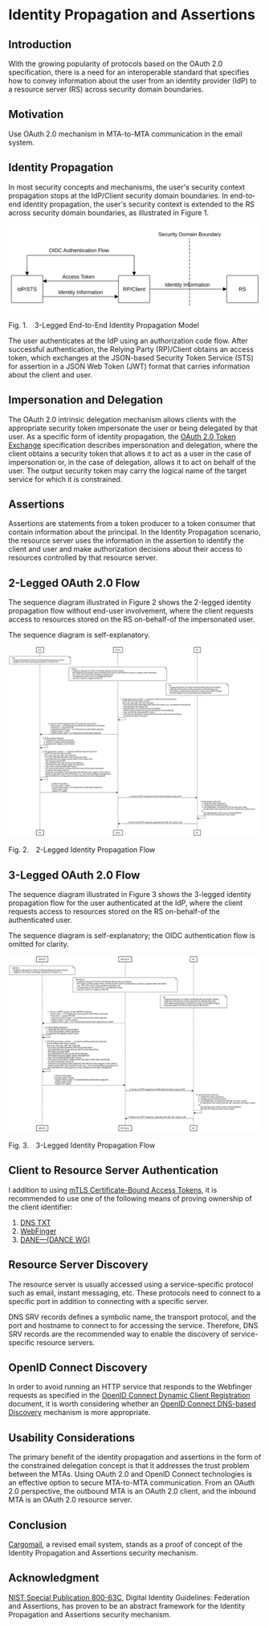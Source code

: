 <!-- @import "style.less" -->

# Identity Propagation and Assertions

## Introduction

With the growing popularity of protocols based on the OAuth 2.0 specification, there is a need for an interoperable standard that specifies how to convey information about the user from an identity provider (IdP) to a resource server (RS) across security domain boundaries.

## Motivation

Use OAuth 2.0 mechanism in MTA-to-MTA communication in the email system.

## Identity Propagation

In most security concepts and mechanisms, the user's security context propagation stops at the IdP/Client security domain boundaries. In end-to-end identity propagation, the user's security context is extended to the RS across security domain boundaries, as illustrated in Figure&nbsp;1.

![Model](./images/3-legged_identity_propagation_model.svg)

<p class="figure">
Fig.&nbsp;1.&emsp;3-Legged End-to-End Identity Propagation Model
</p>

The user authenticates at the IdP using an authorization code flow. After successful authentication, the Relying Party (RP)/Client obtains an access token, which exchanges at the JSON-based Security Token Service (STS) for assertion in a JSON Web Token (JWT) format that carries information about the client and user.

## Impersonation and Delegation

The OAuth 2.0 intrinsic delegation mechanism allows clients with the appropriate security token impersonate the user or being delegated by that user. As a specific form of identity propagation, the [OAuth 2.0 Token Exchange](https://datatracker.ietf.org/doc/html/rfc8693) specification describes impersonation and delegation, where the client obtains a security token that allows it to act as a user in the case of impersonation or, in the case of delegation, allows it to act on behalf of the user. The output security token may carry the logical name of the target service for which it is constrained.

## Assertions

Assertions are statements from a token producer to a token consumer that contain information about the principal. In the Identity Propagation scenario, the resource server uses the information in the assertion to identify the client and user and make authorization decisions about their access to resources controlled by that resource server.

## 2-Legged OAuth 2.0 Flow

The sequence diagram illustrated in Figure&nbsp;2 shows the 2-legged identity propagation flow without end-user involvement, where the client requests access to resources stored on the RS on-behalf-of the impersonated user.

The sequence diagram is self-explanatory.

<div class="diagram">
    <img src=./images/2-legged_identity_propagation_flow.svg alt="Sequence Diagram">
</div>

<p class="figure">
Fig.&nbsp;2.&emsp;2-Legged Identity Propagation Flow
</p>

## 3-Legged OAuth 2.0 Flow

The sequence diagram illustrated in Figure&nbsp;3 shows the 3-legged identity propagation flow for the user authenticated at the IdP, where the client requests access to resources stored on the RS on-behalf-of the authenticated user.

The sequence diagram is self-explanatory; the OIDC authentication flow is omitted for clarity.

<div class="diagram">
    <img src=./images/3-legged_identity_propagation_flow.svg alt="Sequence Diagram">
</div>

<p class="figure">
Fig.&nbsp;3.&emsp;3-Legged Identity Propagation Flow
</p>

## Client to Resource Server Authentication

I addition to using [mTLS Certificate-Bound Access Tokens](https://www.rfc-editor.org/rfc/rfc8705#name-mutual-tls-client-certifica), it is recommended to use one of the following means of proving ownership of the client identifier:

1. [DNS TXT](https://github.com/cargomail-org/identity-propagation-and-assertions/blob/main/images/identity_propagation_flow_dns_txt.svg)
2. [WebFinger](https://github.com/cargomail-org/identity-propagation-and-assertions/blob/main/images/identity_propagation_flow_webfinger.svg)
3. [DANE—(DANCE WG)](https://github.com/cargomail-org/identity-propagation-and-assertions/blob/main/images/identity_propagation_flow_dane.svg)

## Resource Server Discovery

The resource server is usually accessed using a service-specific protocol such as email, instant messaging, etc. These protocols need to connect to a specific port in addition to connecting with a specific server.

DNS SRV records defines a symbolic name, the transport protocol, and the port and hostname to connect to for accessing the service. Therefore, DNS SRV records are the recommended way to enable the discovery of service-specific resource servers.

## OpenID Connect Discovery

In order to avoid running an HTTP service that responds to the Webfinger requests as specified in the [OpenID Connect Dynamic Client Registration](https://openid.net/specs/openid-connect-registration-1_0.html) document, it is worth considering whether an [OpenID Connect DNS-based Discovery](https://datatracker.ietf.org/doc/html/draft-sanz-openid-dns-discovery-01) mechanism is more appropriate.

## Usability Considerations

The primary benefit of the identity propagation and assertions in the form of the constrained delegation concept is that it addresses the trust problem between the MTAs. Using OAuth 2.0 and OpenID Connect technologies is an effective option to secure MTA-to-MTA communication. From an OAuth 2.0 perspective, the outbound MTA is an OAuth 2.0 client, and the inbound MTA is an OAuth 2.0 resource server.

## Conclusion

[Cargomail](https://github.com/cargomail-org/cargomail), a revised email system, stands as a proof of concept of the Identity Propagation and Assertions security mechanism.

## Acknowledgment

[NIST Special Publication 800-63C](https://pages.nist.gov/800-63-3/sp800-63c.html), Digital Identity Guidelines: Federation and Assertions, has proven to be an abstract framework for the Identity Propagation and Assertions security mechanism.
